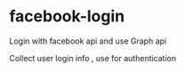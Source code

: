 # facebook-login
Login with facebook api and use Graph api

Collect user login info , use for authentication 
